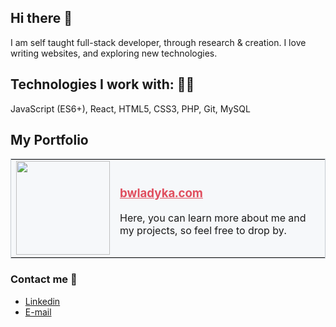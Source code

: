 ##  Hi there 👋

I am self taught full-stack developer, through research & creation. I love writing websites, and exploring new technologies. 

## Technologies I work with: 👨‍💻
JavaScript (ES6+), React, HTML5, CSS3, PHP, Git, MySQL


## My Portfolio
<table style="border: solid #c6cbd1 1px">
  <tr style="background-color: #f6f8fa">
    <td><img src="http://bwladyka.com/img/favicon.png" width="150px" height="150px" style="background-color: #f6f8fa";></td>
    <td><h3><a href="http://bwladyka.com/" style="color: #e04f5f;">bwladyka.com</a></h3><p>Here, you can learn more about me and my projects, so feel free to drop by.</p></td>
  </tr>

 </table>



### Contact me 💬
* [Linkedin](https://www.linkedin.com/in/bartosz-w%C5%82adyka-6a6a39204/)
* [E-mail](http://bwladyka.com/contact.php)
<!--* [Twitter]() -->
